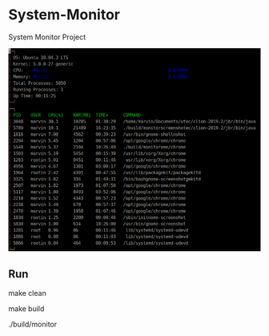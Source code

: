# System-Monitor

System Monitor Project

![System Monitor](images/system_monitor1.png)

Run
--

make clean

make build

./build/monitor